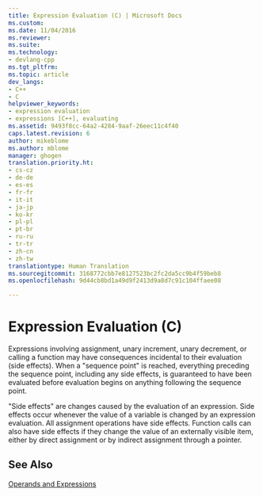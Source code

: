 ```yaml
---
title: Expression Evaluation (C) | Microsoft Docs
ms.custom: 
ms.date: 11/04/2016
ms.reviewer: 
ms.suite: 
ms.technology:
- devlang-cpp
ms.tgt_pltfrm: 
ms.topic: article
dev_langs:
- C++
- C
helpviewer_keywords:
- expression evaluation
- expressions [C++], evaluating
ms.assetid: 9493f8cc-64a2-4284-9aaf-26eec11c4f40
caps.latest.revision: 6
author: mikeblome
ms.author: mblome
manager: ghogen
translation.priority.ht:
- cs-cz
- de-de
- es-es
- fr-fr
- it-it
- ja-jp
- ko-kr
- pl-pl
- pt-br
- ru-ru
- tr-tr
- zh-cn
- zh-tw
translationtype: Human Translation
ms.sourcegitcommit: 3168772cbb7e8127523bc2fc2da5cc9b4f59beb8
ms.openlocfilehash: 9d44cb8bd1a49d9f2413d9a8d7c91c104ffaee08

---
```

# Expression Evaluation (C)
Expressions involving assignment, unary increment, unary decrement, or calling a function may have consequences incidental to their evaluation (side effects). When a "sequence point" is reached, everything preceding the sequence point, including any side effects, is guaranteed to have been evaluated before evaluation begins on anything following the sequence point.  
  
 "Side effects" are changes caused by the evaluation of an expression. Side effects occur whenever the value of a variable is changed by an expression evaluation. All assignment operations have side effects. Function calls can also have side effects if they change the value of an externally visible item, either by direct assignment or by indirect assignment through a pointer.  
  
## See Also  
 [Operands and Expressions](../c-language/operands-and-expressions.md)


<!--HONumber=Jan17_HO2-->


